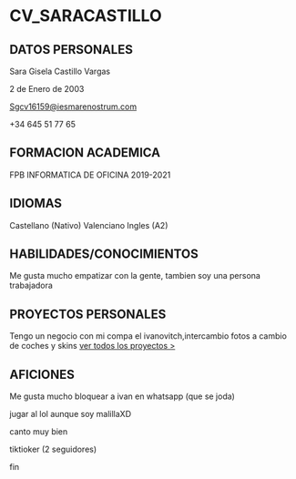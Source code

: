 # CV_SARACASTILLO
## DATOS PERSONALES

Sara Gisela Castillo Vargas

2 de Enero de 2003

Sgcv16159@iesmarenostrum.com

+34 645 51 77 65
## FORMACION ACADEMICA
FPB INFORMATICA DE OFICINA 2019-2021
## IDIOMAS
Castellano (Nativo)
Valenciano 
Ingles (A2)
## HABILIDADES/CONOCIMIENTOS
Me gusta mucho empatizar con la gente, tambien soy una persona trabajadora 
## PROYECTOS PERSONALES
Tengo un negocio con mi compa el ivanovitch,intercambio fotos a cambio de coches y skins
[ver todos los proyectos >](trabajos.md)
## AFICIONES
Me gusta mucho bloquear a ivan en whatsapp (que se joda)

jugar al lol aunque soy malillaXD

canto muy bien 

tiktioker (2 seguidores)

fin



